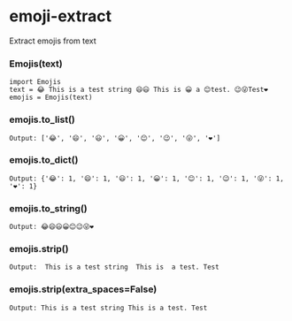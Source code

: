 # emoji-extract
 Extract emojis from text






### Emojis(text)
    import Emojis
    text = 😂 This is a test string 😄😃 This is 😀 a 😊test. 😉😜Test❤️
    emojis = Emojis(text)

### emojis.to_list()
    Output: ['😂', '😄', '😃', '😀', '😊', '😉', '😜', '❤️']

### emojis.to_dict()
    Output: {'😂': 1, '😄': 1, '😃': 1, '😀': 1, '😊': 1, '😉': 1, '😜': 1, '❤️': 1}

### emojis.to_string()
    Output: 😂😄😃😀😊😉😜❤️

### emojis.strip()
    Output:  This is a test string  This is  a test. Test

### emojis.strip(extra_spaces=False)
    Output: This is a test string This is a test. Test
